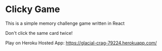 # Clicky Game

This is a simple memory challenge game written in React

Don't click the same card twice!

Play on Heroku Hosted App:
https://glacial-crag-79224.herokuapp.com/
